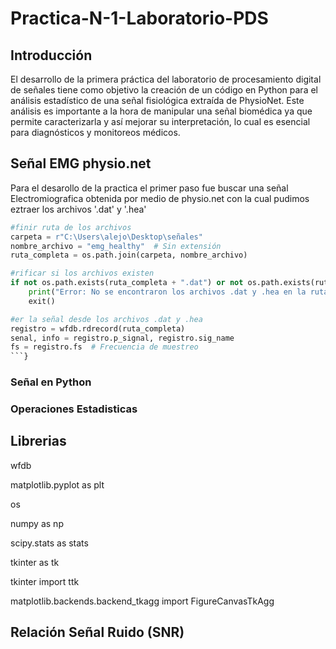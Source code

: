 # Practica-N-1-Laboratorio-PDS
## Introducción  
El desarrollo de la primera práctica del laboratorio de procesamiento digital de señales tiene como objetivo la creación de un código en Python para el análisis estadístico de una señal fisiológica extraída de PhysioNet. Este análisis es importante a la hora de manipular una señal biomédica ya que permite caracterizarla y así mejorar su interpretación, lo cual es esencial para diagnósticos y monitoreos médicos.
## Señal EMG physio.net
Para el desarollo de la practica el primer paso fue buscar una señal Electromiografica obtenida por medio de physio.net con la cual pudimos eztraer los archivos '.dat' y '.hea'

```python
#finir ruta de los archivos
carpeta = r"C:\Users\alejo\Desktop\señales"
nombre_archivo = "emg_healthy"  # Sin extensión
ruta_completa = os.path.join(carpeta, nombre_archivo)

#rificar si los archivos existen
if not os.path.exists(ruta_completa + ".dat") or not os.path.exists(ruta_completa + ".hea"):
    print("Error: No se encontraron los archivos .dat y .hea en la ruta especificada.")
    exit()

#er la señal desde los archivos .dat y .hea
registro = wfdb.rdrecord(ruta_completa)
senal, info = registro.p_signal, registro.sig_name
fs = registro.fs  # Frecuencia de muestreo
```}

```
### Señal en Python 

### Operaciones Estadisticas 
## Librerias 
 wfdb
 
 matplotlib.pyplot as plt

 os
 
 numpy as np

 scipy.stats as stats
 
 tkinter as tk
 
 tkinter import ttk
 
 matplotlib.backends.backend_tkagg import FigureCanvasTkAgg

 #### 

 ## Relación Señal Ruido (SNR)

 
